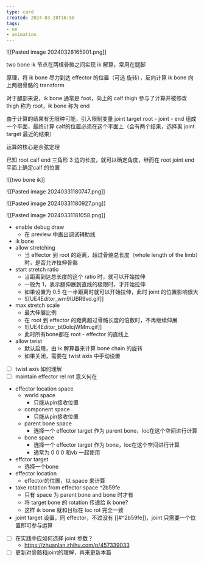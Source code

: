 ```yaml
---
type: card
created: 2024-03-28T16:58
tags:
- ue
- animation
---
```


![[Pasted image 20240328165901.png]]

two bone ik 节点在两根骨骼之间实现 ik 解算，常用在腿脚

原理，将 ik bone 尽力到达 effector 的位置（可选 旋转），反向计算 ik bone 向上两根骨骼的 transform

对于腿部来说，ik bone 通常是 foot，向上的 calf thigh 参与了计算并被修改
thigh 称为 root，ik bone 称为 end

由于计算的结果有无限种可能，引入限制变量 joint target
root - joint - end 组成一个平面，最终计算 calf的位置必须在这个平面上（会有两个结果，选择离 joint target 最近的结果）

运算的核心是余弦定理

已知 root calf end 三角形 3 边的长度，就可以确定角度，继而在 root joint end 平面上确定calf 的位置

![[two bone ik]]

![[Pasted image 20240331180747.png]]

![[Pasted image 20240331180927.png]]

![[Pasted image 20240331181058.png]]
- enable debug draw
	- 在 preview 中画出调试辅助线
- ik bone
- allow stretching
	- 当 effector 到 root 的距离，超过骨骼总长度（whole length of the limb）时，是否允许拉伸骨骼
- start stretch ratio
	- 当距离到达总长度的这个 ratio 时，就可以开始拉伸
	- 一般为 1，表示腿伸展到直线的极限时，才开始拉伸
	- 如果设置为 0.5 在一半距离时就可以开始拉伸，此时 joint 的位置影响很大
	- ![[UE4Editor_wm9IUBR9vd.gif]]
- max stretch scale
	- 最大伸展比例
	- 在 root 到 effector 的距离超过骨骼长度的倍数时，不再继续伸展
	- ![[UE4Editor_bt0oIcjWMm.gif]]
	- 此时所有bone都在 root - effector 的直线上
- allow twist
	- 默认启用，由 ik 解算器来计算 bone chain 的旋转
	- 如果关闭，需要在 twist axis 中手动设置
- [ ] twist axis 如何理解
- [ ] maintain effector rel rot 意义何在
- effector location space
	- world space
		- 只能从pin接收位置
	- component space
		- 只能从pin接收位置
	- parent bone space
		- 选择一个 effector target 作为 parent bone，loc在这个空间进行计算
	- bone space
		- 选择一个 effector target 作为 bone，loc在这个空间进行计算
		- 通常为 0 0 0 和vb 一起使用
- effctor target
	- 选择一个bone
- effector location
	- effector的位置，以 space 来计算
- take rotation from effector space ^2b59fe
	- 只有 space 为 parent bone and bone 时才有
	- 将 target bone 的 rotation 传递给 ik bone?
	- 这样 ik bone 就和目标在 loc rot 完全一致
- joint target 设置，同 effector，不过没有 [[#^2b59fe]]，joint 只需要一个位置即可参与运算


- [ ] 在实践中应如何选择 joint 参数？
	- https://zhuanlan.zhihu.com/p/457339033
- [ ] 更新对骨骼和joint的理解，再来更新本篇